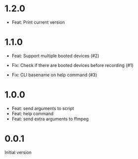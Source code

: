 # 1.2.0

- Feat: Print current version

# 1.1.0

- Feat: Support multiple booted devices (#2)

- Fix: Check if there are booted devices before recording (#1)
- Fix: CLI basename on help command (#3)

# 1.0.0

- Feat: send arguments to script
- Feat: help command
- Feat: send extra arguments to ffmpeg

# 0.0.1

Initial version